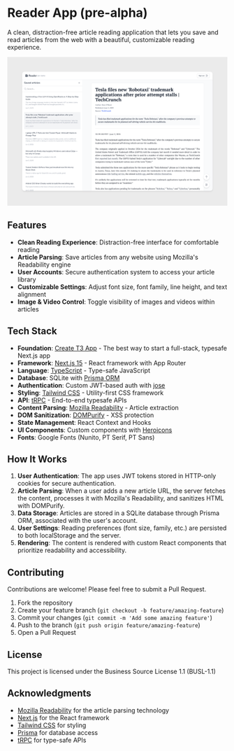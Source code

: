 # Reader App (pre-alpha)

A clean, distraction-free article reading application that lets you save and read articles from the web with a beautiful, customizable reading experience.

![App Screenshot](./assets/reader-app-screenshot.png)

## Features

- **Clean Reading Experience**: Distraction-free interface for comfortable reading
- **Article Parsing**: Save articles from any website using Mozilla's Readability engine
- **User Accounts**: Secure authentication system to access your article library
- **Customizable Settings**: Adjust font size, font family, line height, and text alignment
- **Image & Video Control**: Toggle visibility of images and videos within articles

## Tech Stack

- **Foundation**: [Create T3 App](https://create.t3.gg/) - The best way to start a full-stack, typesafe Next.js app
- **Framework**: [Next.js 15](https://nextjs.org/) - React framework with App Router
- **Language**: [TypeScript](https://www.typescriptlang.org/) - Type-safe JavaScript
- **Database**: SQLite with [Prisma ORM](https://www.prisma.io/)
- **Authentication**: Custom JWT-based auth with [jose](https://github.com/panva/jose)
- **Styling**: [Tailwind CSS](https://tailwindcss.com/) - Utility-first CSS framework
- **API**: [tRPC](https://trpc.io/) - End-to-end typesafe APIs
- **Content Parsing**: [Mozilla Readability](https://github.com/mozilla/readability) - Article extraction
- **DOM Sanitization**: [DOMPurify](https://github.com/cure53/DOMPurify) - XSS protection
- **State Management**: React Context and Hooks
- **UI Components**: Custom components with [Heroicons](https://heroicons.com/)
- **Fonts**: Google Fonts (Nunito, PT Serif, PT Sans)

## How It Works

1. **User Authentication**: The app uses JWT tokens stored in HTTP-only cookies for secure authentication.
2. **Article Parsing**: When a user adds a new article URL, the server fetches the content, processes it with Mozilla's Readability, and sanitizes HTML with DOMPurify.
3. **Data Storage**: Articles are stored in a SQLite database through Prisma ORM, associated with the user's account.
4. **User Settings**: Reading preferences (font size, family, etc.) are persisted to both localStorage and the server.
5. **Rendering**: The content is rendered with custom React components that prioritize readability and accessibility.


## Contributing

Contributions are welcome! Please feel free to submit a Pull Request.

1. Fork the repository
2. Create your feature branch (`git checkout -b feature/amazing-feature`)
3. Commit your changes (`git commit -m 'Add some amazing feature'`)
4. Push to the branch (`git push origin feature/amazing-feature`)
5. Open a Pull Request

## License

This project is licensed under the Business Source License 1.1 (BUSL-1.1)

## Acknowledgments

- [Mozilla Readability](https://github.com/mozilla/readability) for the article parsing technology
- [Next.js](https://nextjs.org/) for the React framework
- [Tailwind CSS](https://tailwindcss.com/) for styling
- [Prisma](https://www.prisma.io/) for database access
- [tRPC](https://trpc.io/) for type-safe APIs


